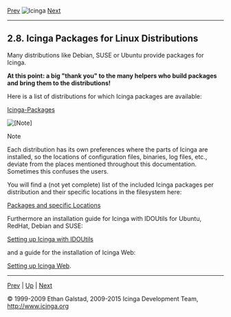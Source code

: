[Prev](quickstart-idoutils-freebsd.md) ![Icinga](../images/logofullsize.png "Icinga") [Next](howtos.md)

* * * * *

2.8. Icinga Packages for Linux Distributions
--------------------------------------------

Many distributions like Debian, SUSE or Ubuntu provide packages for
Icinga.

**At this point: a big "thank you" to the many helpers who build
packages and bring them to the distributions!**

Here is a list of distributions for which Icinga packages are available:

[Icinga-Packages](https://www.icinga.org/download/packages/)

![[Note]](../images/note.png)

Note

Each distribution has its own preferences where the parts of Icinga are
installed, so the locations of configuration files, binaries, log files,
etc., deviate from the places mentioned throughout this documentation.
Sometimes this confuses the users.

You will find a (not yet complete) list of the included Icinga packages
per distribution and their specific locations in the filesystem here:

[Packages and specific
Locations](https://wiki.icinga.org/display/howtos/Package+Specific+Locations)

Furthermore an installation guide for Icinga with IDOUtils for Ubuntu,
RedHat, Debian and SUSE:

[Setting up Icinga with
IDOUtils](https://wiki.icinga.org/display/howtos/Setting+up+Icinga+with+IDOUtils)

and a guide for the installation of Icinga Web:

[Setting up Icinga
Web](https://wiki.icinga.org/display/howtos/Setting+up+Icinga+Web).

* * * * *

[Prev](quickstart-idoutils-freebsd.md) | [Up](ch02.md) | [Next](howtos.md)






© 1999-2009 Ethan Galstad, 2009-2015 Icinga Development Team,
http://www.icinga.org
